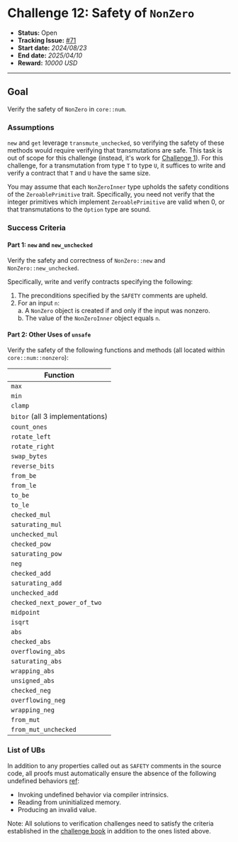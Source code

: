 # Challenge 12: Safety of `NonZero`

- **Status:** Open
- **Tracking Issue:** [#71](https://github.com/model-checking/verify-rust-std/issues/71)
- **Start date:** *2024/08/23*
- **End date:** *2025/04/10*
- **Reward:** *10000 USD*

-------------------

## Goal

Verify the safety of `NonZero` in `core::num`.

### Assumptions

`new` and `get` leverage `transmute_unchecked`, so verifying the safety of these methods would require verifying that transmutations are safe. This task is out of scope for this challenge (instead, it's work for [Challenge 1](0001-core-transmutation.md)). For this challenge, for a transmutation from type `T` to type `U`, it suffices to write and verify a contract that `T` and `U` have the same size.

You may assume that each `NonZeroInner` type upholds the safety conditions of the `ZeroablePrimitive` trait. Specifically, you need not verify that the integer primitives which implement `ZeroablePrimitive` are valid when 0, or that transmutations to the `Option` type are sound.

### Success Criteria

#### Part 1: `new` and `new_unchecked`

Verify the safety and correctness of `NonZero::new` and `NonZero::new_unchecked`.

Specifically, write and verify contracts specifying the following:
1. The preconditions specified by the `SAFETY` comments are upheld. 
2. For an input `n`:  
    a. A `NonZero` object is created if and only if the input was nonzero.  
    b. The value of the `NonZeroInner` object equals `n`.

#### Part 2: Other Uses of `unsafe`

Verify the safety of the following functions and methods (all located within `core::num::nonzero`):

| Function |
|--------- |
|  `max`   |
|  `min`   |
|  `clamp`   |
|  `bitor`  (all 3 implementations) |
|  `count_ones`   |
|  `rotate_left`   |
|  `rotate_right`   |
|  `swap_bytes`   |
|  `reverse_bits`   |
|  `from_be`   |
|  `from_le`   |
|  `to_be`   |
|  `to_le`   |
|  `checked_mul`   |
|  `saturating_mul`   |
|  `unchecked_mul`   |
|  `checked_pow`   |
|  `saturating_pow`   |
|  `neg`   |
|  `checked_add`   |
|  `saturating_add`   |
|  `unchecked_add`   |
|  `checked_next_power_of_two`   |
|  `midpoint`   |
|  `isqrt`   |
|  `abs`   |
|  `checked_abs`   |
|  `overflowing_abs`   |
|  `saturating_abs`   |
|  `wrapping_abs`   |
|  `unsigned_abs`   |
|  `checked_neg`   |
|  `overflowing_neg`   |
|  `wrapping_neg` |
|  `from_mut`   |
|  `from_mut_unchecked` |


### List of UBs

In addition to any properties called out as `SAFETY` comments in the source
code, all proofs must automatically ensure the absence of the following undefined behaviors [ref](https://github.com/rust-lang/reference/blob/142b2ed77d33f37a9973772bd95e6144ed9dce43/src/behavior-considered-undefined.md):

* Invoking undefined behavior via compiler intrinsics.
* Reading from uninitialized memory.
* Producing an invalid value.

Note: All solutions to verification challenges need to satisfy the criteria established in the [challenge book](../general-rules.md)
in addition to the ones listed above.
